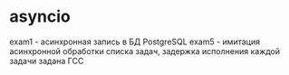 # asyncio

exam1 - асинхронная запись в БД PostgreSQL
exam5 - имитация асинхронной обработки списка задач, задержка исполнения каждой задачи задана ГСС